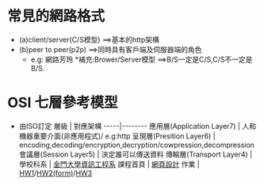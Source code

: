 # 常見的網路格式
* (a)client/server(C/S模型) ==>基本的http架構
* (b)peer to peer(p2p) ==>同時具有客戶端及伺服器端的角色
  * e.g: 網路芳玲
*補充:Brower/Server模型 ==>B/S一定是C/S,C/S不一定是B/S.


# OSI 七層參考模型
* 由ISO訂定
層級 | 對應架構
-----|--------
應用層(Application Layer7) | 人和機器重要介面(非應用程式)/ e.g:http
呈現層(Presition Layer6)  |  encoding,decoding/encryption,decryption/cowpression,decompression
會議層(Session Layer5) | 決定誰可以傳送資料
傳輸層(Transport Layer4) | 
學校科系 | [金門大學資訊工程系](https://www.nqu.edu.tw/educsie/index.php)
課程首頁 | [網頁設計](https://misavo.com/blog/%E9%99%B3%E9%8D%BE%E8%AA%A0/%E8%AA%B2%E7%A8%8B/%E7%B6%B2%E9%A0%81%E8%A8%AD%E8%A8%88)
作業 | [HW1](https://fuyuhsuan.github.io/wp108b/HW1/hw1.html)/[HW2(form)](https://fuyuhsuan.github.io/wp108b/HW2/form.html)/[HW3](https://github.com/FUYUHSUAN/wp108b/tree/master/HW3)


